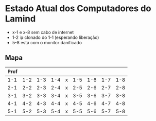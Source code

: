 # Estado Atual dos Computadores do Lamind
  - x-1 e x-8 sem cabo de internet
  - 1-2 ip clonado do 1-1 (esperando liberação)
  - 5-8 está com o monitor danificado

## Mapa

|Prof|  |   |   |   |   |   |   |   |
|---|---|---|---|---|---|---|---|---|
|1-1|1-2|1-3|1-4|x|1-5|1-6|1-7|1-8|
|2-1|2-2|2-3|2-4|x|2-5|2-6|2-7|2-8|
|3-1|3-2|3-3|3-4|x|3-5|3-6|3-7|3-8|
|4-1|4-2|4-3|4-4|x|4-5|4-6|4-7|4-8|
|5-1|5-2|5-3|5-4|x|5-5|5-6|5-7|5-8|
